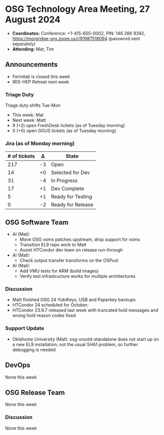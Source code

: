 # OSG Technology Area Meeting, 27 August 2024

-   **Coordinates:** Conference: +1-415-655-0002, PIN: 146 266 9392,
    <https://morgridge-org.zoom.us/j/91987518094> (password sent separately)
-   **Attending:** Mat, Tim

## Announcements

-   Fermilab is closed this week
-   IRIS-HEP Retreat next week

### Triage Duty

Triage duty shifts Tue-Mon

-   This week: Mat
-   Next week: Matt
-   9 (+2) open FreshDesk tickets (as of Tuesday morning)
-   0 (+0) open GGUS tickets (as of Tuesday morning)

### Jira (as of Monday morning)

| # of tickets | &Delta; | State             |
|--------------|---------|-------------------|
| 217          | -3      | Open              |
| 14           | +0      | Selected for Dev  |
| 31           | -4      | In Progress       |
| 17           | +1      | Dev Complete      |
| 5            | +1      | Ready for Testing |
| 0            | -2      | Ready for Release |

## OSG Software Team

-   AI (Mat):
    - Move OSG voms patches upstream, drop support for voms
    - Transition EL9 repo work to Matt
    - Assist HTCondor dev team on release run-through
-   AI (Mat):
    - Check output transfer transforms on the OSPool
-   AI (Mat):
    - Add VMU tests for ARM (build images)
    - Verify test infrastructure works for multiple architectures

### Discussion

-   Matt finished OSG 24 YubiKeys, USB and Paperkey backups
-   HTCondor 24 scheduled for October;
-   HTCondor 23.9.7 released last week with truncated hold messages and wrong hold reason codes fixed


### Support Update

-   Oklahome University (Mat): osg-xrootd-standalone does not start up on a new EL9 installation;
    not the usual SHA1 problem, so further debugging is needed


## DevOps

None this week

## OSG Release Team

None this week

### Discussion

None this week
